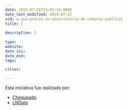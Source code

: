 ```yaml
---
date: 2019-07-21T23:02:24.000Z
date_last_modified: 2019-07-22
uid: a-que-precio-un-observatorio-de-compras-publicas
title: |
  
description: |
  
type: 
website: 
date_ini: 
date_end: 
tags:

cities: 

---
```


Esta iniciativa fue realizada por:

- [Chequeado](/organizaciones/chequeado)
- [LNData](/organizaciones/lndata)
